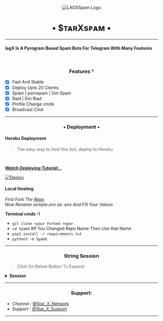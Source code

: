 <p align="center">
  <img src="LAGX/StarX.png" alt="LAGXSpam Logo">
</p>
<h1 align="center">
  <b>• $ᴛᴀʀXsᴘᴀᴍ •</b>
</h1>

----

<h4> lagX Is A Pyrogram Based Spam Bots For Telegram With Many Features </h4>
<br>
<h3 align="center"> Features °</h3>

- [x] Fast And Stable
- [x] Deploy Upto 20 Clients
- [x] Spam | pornspam | Dm Spam
- [x] Raid | Dm Riad
- [x] Profile Change cmds
- [x] Broadcast Cmd

----

<h3 align="center"> • Deployment • </h3>

<h4> Heroku Deployment </h4>

> The easy way to host this bot, deploy to Heroku 
<br>

<i>**[Watch Deploying Tutorial...](https://youtu.be/P4QVGrBFpHI)**</i>

[![Deploy](https://www.herokucdn.com/deploy/button.svg)](https://dashboard.heroku.com/new?template=https://github.com/harshop1287/LagXdspam)

<h4> Local Hosting </h4>

<i> First Fork The [Repo](https://github.com/its-star-boi/SpamX) </i>
<br>
<i> Now Rename semple.env as .env And Fill Your Values </i>

<b> Terminal cmds -! </b>

- `git clone <your Forked repo>`
- `cd SpamX` #If You Changed Repo Name Then Use that Name
- `pip3 install -r requirements.txt`
- `python3 -m SpamX`

----

<h3 align="center"> String Session </h3>

> Click On Below Button To Expand 

<details>
<summary><b> Session </b></summary>
<br>
× <i> You'll need a API_ID & API_HASH in order to generate Pyrogram session string. Get This Values from https://my.telegram.org </i>
<h4>• Generate Session Using Telegram Bot: </h4>    
<p><a href="http://t.me/STRING_SESSION_MAKER_BOT?start=generate"><img src="https://telegra.ph/file/1ccff3d3c8535d614ddf9.jpg" width="150""/></a></p>

</details>

----

<h3 align="center"> Support: </h3>

  * <i> Channel </i>: [@Star_X_Network](https://telegram.me/Star_X_Network) <br>
  * <i> Support </i>: [@Star_X_Support](https://telegram.me/Star_x_Support)

----

